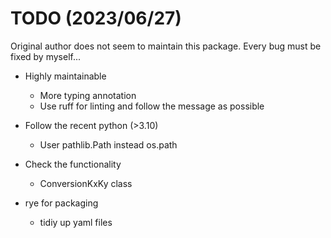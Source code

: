 # TODO (2023/06/27)

Original author does not seem to maintain this package. Every bug must be fixed by myself...

- Highly maintainable

  - More typing annotation
  - Use ruff for linting and follow the message as possible

- Follow the recent python (>3.10)

  - User pathlib.Path instead os.path

- Check the functionality

  - ConversionKxKy class

- rye for packaging
  - tidiy up yaml files
